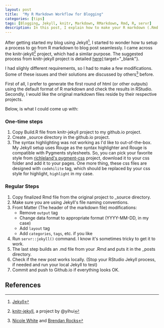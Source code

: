 ```yaml
---
layout: post
title:  "My R Markdown Workflow for Blogging"
categories: [tips]
tags: [Blogging, Jekyll, knitr, Markdown, RMarkdown, Rmd, R, servr]
description: In this post, I explain how to make your R markdown (.Rmd files) work as your blog post using knitr, servr, jekyll, and some tips and tricks.
---
```


After getting started my blog using Jekyll[^1], I started to wonder how tu setup a process to go from R markdown to blog post seamlessly. I came across the knitr-jekyll[^2] project, which had a similar purpose. The suggested process from knitr-jekyll project is detailed [here](http://yihui.name/knitr-jekyll/2014/09/jekyll-with-knitr.html){:target="_blank"}.

I had slighly different requirements, so I had to make a few modifications. Some of these issues and their solutions are discussed by others[^3] before.

First of all, I prefer to generate the first round of html (or other outputs) using the default format of R markdown and check the results in RStudio. Secondly, I would like the original markdown files reside by their respective projects.

Below, is what I could come up with:

### One-time steps

1. Copy Build.R file from knitr-jekyll project to my github.io project.
2. Create _source directory in the github.io project.
3. The syntax highlighting was not working as I'd like to out-of-the-box. My Jekyll setup uses Rouge as the syntax highlighter and Rouge is compatible with Pygments stylesheets. So, you can pick your favorite style from [richleland's pygment-css](http://richleland.github.io/pygments-css/) project, download it to your css folder and add it to your pages. One more thing, these css files are designed with `codehilite` tag, which should be replaced by your css style for highlight, `highlight` in my case.

### Regular Steps

1. Copy finalized Rmd file from the original project to _source directory.
2. Make sure you are using Jekyll's file naming conventions.
2. Front Matter (The header of the markdown file) modifications:
    * Remove `output` tag
    * Change data format to appropriate format (YYYY-MM-DD, in my case)
    * Add `layout` tag
    * Add `categories`, `tags`, etc. if you like
3. Run `servr::jekyll()` command. I know it's sometimes tricky to get it to work.
4. The last step builds an .md file from your .Rmd and puts it in the _posts directory.
5. Check if the new post works locally. (Stop your RStudio Jekyll process, if needed and run your local Jekyll to test)
6. Commit and push to Github.io if everything looks OK.

## References

[^1]: [Jekyll](https://jekyllrb.com)
[^2]: [knitr-jekyll](https://github.com/yihui/knitr-jekyll), a project by @yihui
[^3]: [Nicole White](http://nicolewhite.github.io/2015/02/07/r-blogging-with-rmarkdown-knitr-jekyll.html) and [Brendan Rocks](http://www.r-bloggers.com/blogging-with-rmarkdown-knitr-and-jekyll/)
